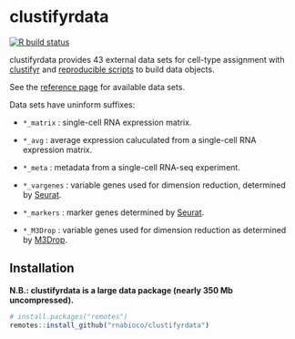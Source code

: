 
<!-- README.md is generated from README.Rmd. Please edit that file -->

# clustifyrdata

<!-- badges: start -->

[![R build
status](https://github.com/rnabioco/clustifyrdata/workflows/R-CMD-check/badge.svg)](https://github.com/rnabioco/clustifyrdata/actions)
<!-- badges: end -->

clustifyrdata provides 43 external data sets for cell-type assignment
with [clustifyr](https://rnabioco.github.io/clustifyr) and [reproducible
scripts](https://github.com/rnabioco/clustifyrdata/tree/master/data-raw)
to build data objects.

See the [reference page](https://rnabioco.github.io/clustifyrdata) for
available data sets.

Data sets have uninform suffixes:

  - `*_matrix` : single-cell RNA expression matrix.

  - `*_avg` : average expression caluculated from a single-cell RNA
    expression matrix.

  - `*_meta` : metadata from a single-cell RNA-seq experiment.

  - `*_vargenes` : variable genes used for dimension reduction,
    determined by [Seurat](https://CRAN.R-project.org/package=Seurat).

  - `*_markers` : marker genes determined by
    [Seurat](https://CRAN.R-project.org/package=Seurat).

  - `*_M3Drop` : variable genes used for dimension reduction as
    determined by
    [M3Drop](https://bioconductor.org/packages/release/bioc/html/M3Drop.html).

## Installation

**N.B.: clustifyrdata is a large data package (nearly 350 Mb
uncompressed).**

``` r
# install.packages("remotes")
remotes::install_github("rnabioco/clustifyrdata")
```
